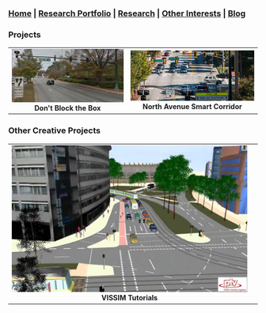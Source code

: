 ### [Home](README.md) | [Research Portfolio](/research.md) | [Research](research_projects.md) | [Other Interests](other_interests.md) | [Blog](blog.md) 

### Projects 

| | | 
|:-------------------------:|:-------------------------:|
[<img src="dbtb.png" width = "1603"/>](dbtb.md)  **Don't Block the Box** |  [<img src="north_ave_smart.jpg" width = "1603"/>](coa.md)  **North Avenue Smart Corridor**|


### Other Creative Projects
| | | 
|:-------------------------:|:-------------------------:|
[<img src="vissim_sim.jpg" width = "1603"/>](vissim_tutorials.md)  **VISSIM Tutorials**|
